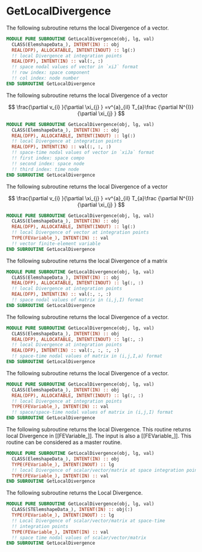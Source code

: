 # GetLocalDivergence

The following subroutine returns the local Divergence of a vector.

```fortran
MODULE PURE SUBROUTINE GetLocalDivergence(obj, lg, val)
  CLASS(ElemshapeData_), INTENT(IN) :: obj
  REAL(DFP), ALLOCATABLE, INTENT(INOUT) :: lg(:)
  !! local Divergence at integration points
  REAL(DFP), INTENT(IN) :: val(:, :)
  !! space nodal values of vector in `xiJ` format
  !! row index: space component
  !! col index: node number
END SUBROUTINE GetLocalDivergence
```

The following subroutine returns the local Divergence of a vector

$$
\frac{\partial v_{i} }{\partial \xi_{j} } =v^{a}_{iI} T_{a}\frac
{\partial N^{I}}{\partial \xi_{j} }
$$

```fortran
MODULE PURE SUBROUTINE GetLocalDivergence(obj, lg, val)
  CLASS(ElemshapeData_), INTENT(IN) :: obj
  REAL(DFP), ALLOCATABLE, INTENT(INOUT) :: lg(:)
  !! local Divergence at integration points
  REAL(DFP), INTENT(IN) :: val(:, :, :)
  !! space-time nodal values of vector in `xiJa` format
  !! first index: space compo
  !! second index: space node
  !! third index: time node
END SUBROUTINE GetLocalDivergence
```

The following subroutine returns the local Divergence of a vector

$$
\frac{\partial v_{i} }{\partial \xi_{j} } =v^{a}_{iI} T_{a}\frac
{\partial N^{I}}{\partial \xi_{j} }
$$

```fortran
MODULE PURE SUBROUTINE GetLocalDivergence(obj, lg, val)
  CLASS(ElemshapeData_), INTENT(IN) :: obj
  REAL(DFP), ALLOCATABLE, INTENT(INOUT) :: lg(:)
  !! local Divergence of vector at integration points
  TYPE(FEVariable_), INTENT(IN) :: val
  !! vector finite-element variable
END SUBROUTINE GetLocalDivergence
```

The following subroutine returns the local Divergence of a matrix

```fortran
MODULE PURE SUBROUTINE GetLocalDivergence(obj, lg, val)
  CLASS(ElemshapeData_), INTENT(IN) :: obj
  REAL(DFP), ALLOCATABLE, INTENT(INOUT) :: lg(:, :)
  !! local Divergence at integration points
  REAL(DFP), INTENT(IN) :: val(:, :, :)
  !! space nodal values of matrix in (i,j,I) format
END SUBROUTINE GetLocalDivergence
```

The following subroutine returns the local Divergence of a vector.

```fortran
MODULE PURE SUBROUTINE GetLocalDivergence(obj, lg, val)
  CLASS(ElemshapeData_), INTENT(IN) :: obj
  REAL(DFP), ALLOCATABLE, INTENT(INOUT) :: lg(:, :)
  !! local Divergence at integration points
  REAL(DFP), INTENT(IN) :: val(:, :, :, :)
  !! space-time nodal values of matrix in (i,j,I,a) format
END SUBROUTINE GetLocalDivergence
```

The following subroutine returns the local Divergence of a vector.

```fortran
MODULE PURE SUBROUTINE GetLocalDivergence(obj, lg, val)
  CLASS(ElemshapeData_), INTENT(IN) :: obj
  REAL(DFP), ALLOCATABLE, INTENT(INOUT) :: lg(:, :)
  !! local Divergence at integration points
  TYPE(FEVariable_), INTENT(IN) :: val
  !! space/space-time nodal values of matrix in (i,j,I) format
END SUBROUTINE GetLocalDivergence
```

The following subroutine returns the local Divergence. This routine returns local Divergence in [[FEVariable_]]. The input is also a [[FEVariable_]]. This routine can be considered as a master routine.

```fortran
MODULE PURE SUBROUTINE GetLocalDivergence(obj, lg, val)
  CLASS(ElemshapeData_), INTENT(IN) :: obj
  TYPE(FEVariable_), INTENT(INOUT) :: lg
  !! local Divergence of scalar/vector/matrix at space integration points
  TYPE(FEVariable_), INTENT(IN) :: val
END SUBROUTINE GetLocalDivergence
```

The following subroutine returns the Local Divergence.

```fortran
MODULE PURE SUBROUTINE GetLocalDivergence(obj, lg, val)
  CLASS(STElemshapeData_), INTENT(IN) :: obj(:)
  TYPE(FEVariable_), INTENT(INOUT) :: lg
  !! Local Divergence of scalar/vector/matrix at space-time
  !! integration points
  TYPE(FEVariable_), INTENT(IN) :: val
  !! space time nodal values of scalar/vector/matrix
END SUBROUTINE GetLocalDivergence
```
